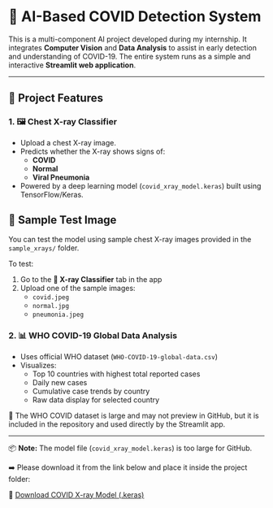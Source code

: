 # 🦠 AI-Based COVID Detection System

This is a multi-component AI project developed during my internship. It integrates **Computer Vision** and **Data Analysis** to assist in early detection and understanding of COVID-19. The entire system runs as a simple and interactive **Streamlit web application**.

---

## 📌 Project Features

### 1. 🖼️ Chest X-ray Classifier
- Upload a chest X-ray image.
- Predicts whether the X-ray shows signs of:
  - **COVID**
  - **Normal**
  - **Viral Pneumonia**
- Powered by a deep learning model (`covid_xray_model.keras`) built using TensorFlow/Keras.
  
## 🧪 Sample Test Image

You can test the model using sample chest X-ray images provided in the `sample_xrays/` folder.

To test:
1. Go to the **🩻 X-ray Classifier** tab in the app
2. Upload one of the sample images:
   - `covid.jpeg`
   - `normal.jpg`
   - `pneumonia.jpeg`

### 2. 📊 WHO COVID-19 Global Data Analysis
- Uses official WHO dataset (`WHO-COVID-19-global-data.csv`)
- Visualizes:
  - Top 10 countries with highest total reported cases
  - Daily new cases
  - Cumulative case trends by country
  - Raw data display for selected country
    
📄 The WHO COVID dataset is large and may not preview in GitHub, but it is included in the repository and used directly by the Streamlit app.

---
📦 **Note:** The model file (`covid_xray_model.keras`) is too large for GitHub.

➡️ Please download it from the link below and place it inside the project folder:

🔗 [Download COVID X-ray Model (.keras)](https://drive.google.com/file/d/1CZ0Saujk9J6DfnZlOvdAp-EakWuasWfE/view?usp=sharing)
